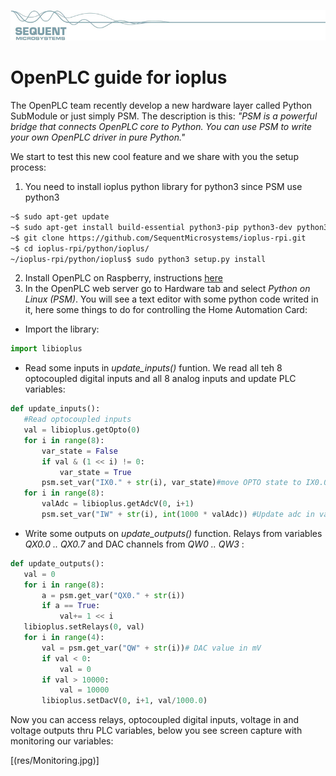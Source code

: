 [![ioplus-rpi](res/sequent.jpg)](https://www.sequentmicrosystems.com)

# OpenPLC guide for ioplus

The OpenPLC team recently develop a new hardware layer called Python SubModule or just simply PSM. The description is this:
_"PSM is a powerful bridge that connects OpenPLC core to Python. You can use PSM to write your own OpenPLC driver in pure Python."_

We start to test this new cool feature and we share with you the setup process:
1) You need to install ioplus python library for python3 since PSM use python3
```bash
~$ sudo apt-get update
~$ sudo apt-get install build-essential python3-pip python3-dev python3-smbus git
~$ git clone https://github.com/SequentMicrosystems/ioplus-rpi.git
~$ cd ioplus-rpi/python/ioplus/
~/ioplus-rpi/python/ioplus$ sudo python3 setup.py install
```
2) Install OpenPLC on Raspberry, instructions [here](https://www.openplcproject.com/runtime/raspberry-pi/)
3) In the  OpenPLC web server go to Hardware tab and select _Python on Linux (PSM)_.
You will see a text editor with some python code writed in it, here some things to do for controlling the Home Automation Card:
- Import the library:
```python
import libioplus
```

 - Read some inputs in _update_inputs()_ funtion. We read all teh 8 optocoupled digital inputs and all 8 analog inputs and update PLC variables:
 ```python
 def update_inputs():
    #Read optocoupled inputs
    val = libioplus.getOpto(0)
    for i in range(8):
        var_state = False
        if val & (1 << i) != 0:
            var_state = True
        psm.set_var("IX0." + str(i), var_state)#move OPTO state to IX0.0 .. IX0.7
    for i in range(8):
        valAdc = libioplus.getAdcV(0, i+1)
        psm.set_var("IW" + str(i), int(1000 * valAdc)) #Update adc in value (mV) IW0 .. IW7 
 ```
 
 - Write some outputs on _update_outputs()_ function. Relays from variables _QX0.0 .. QX0.7_ and DAC channels from _QW0 .. QW3_ :
 ```python
 def update_outputs():
    val = 0
    for i in range(8):
        a = psm.get_var("QX0." + str(i))
        if a == True:
            val+= 1 << i
    libioplus.setRelays(0, val)
    for i in range(4):
        val = psm.get_var("QW" + str(i))# DAC value in mV
        if val < 0:
            val = 0
        if val > 10000:
            val = 10000
        libioplus.setDacV(0, i+1, val/1000.0)
 ```

Now you can access relays, optocoupled digital inputs, voltage in and voltage outputs thru PLC variables, below you see screen capture with monitoring our variables:

[(res/Monitoring.jpg)]
